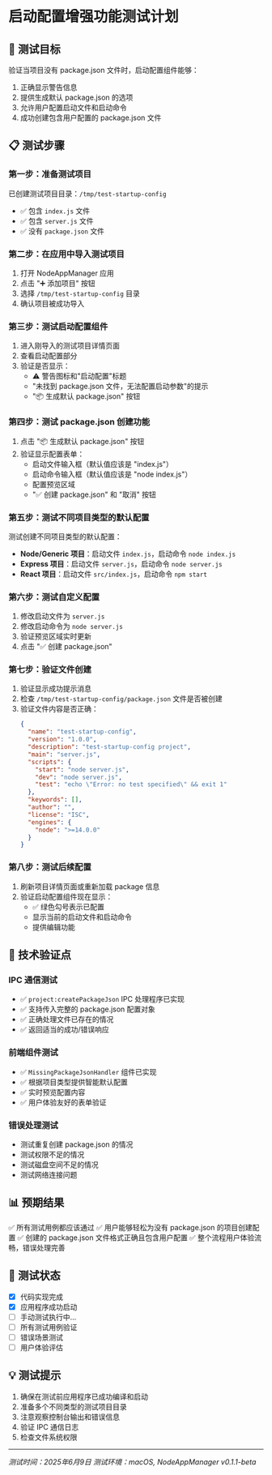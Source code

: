 # 启动配置增强功能测试计划

## 🎯 测试目标
验证当项目没有 package.json 文件时，启动配置组件能够：
1. 正确显示警告信息
2. 提供生成默认 package.json 的选项
3. 允许用户配置启动文件和启动命令
4. 成功创建包含用户配置的 package.json 文件

## 📋 测试步骤

### 第一步：准备测试项目
已创建测试项目目录：`/tmp/test-startup-config`
- ✅ 包含 `index.js` 文件
- ✅ 包含 `server.js` 文件  
- ✅ 没有 `package.json` 文件

### 第二步：在应用中导入测试项目
1. 打开 NodeAppManager 应用
2. 点击 "➕ 添加项目" 按钮
3. 选择 `/tmp/test-startup-config` 目录
4. 确认项目被成功导入

### 第三步：测试启动配置组件
1. 进入刚导入的测试项目详情页面
2. 查看启动配置部分
3. 验证是否显示：
   - ⚠️ 警告图标和"启动配置"标题
   - "未找到 package.json 文件，无法配置启动参数"的提示
   - "📦 生成默认 package.json" 按钮

### 第四步：测试 package.json 创建功能
1. 点击 "📦 生成默认 package.json" 按钮
2. 验证显示配置表单：
   - 启动文件输入框（默认值应该是 "index.js"）
   - 启动命令输入框（默认值应该是 "node index.js"）
   - 配置预览区域
   - "✅ 创建 package.json" 和 "取消" 按钮

### 第五步：测试不同项目类型的默认配置
测试创建不同项目类型的默认配置：
- **Node/Generic 项目**：启动文件 `index.js`，启动命令 `node index.js`
- **Express 项目**：启动文件 `server.js`，启动命令 `node server.js`
- **React 项目**：启动文件 `src/index.js`，启动命令 `npm start`

### 第六步：测试自定义配置
1. 修改启动文件为 `server.js`
2. 修改启动命令为 `node server.js`
3. 验证预览区域实时更新
4. 点击 "✅ 创建 package.json"

### 第七步：验证文件创建
1. 验证显示成功提示消息
2. 检查 `/tmp/test-startup-config/package.json` 文件是否被创建
3. 验证文件内容是否正确：
   ```json
   {
     "name": "test-startup-config",
     "version": "1.0.0",
     "description": "test-startup-config project",
     "main": "server.js",
     "scripts": {
       "start": "node server.js",
       "dev": "node server.js",
       "test": "echo \"Error: no test specified\" && exit 1"
     },
     "keywords": [],
     "author": "",
     "license": "ISC",
     "engines": {
       "node": ">=14.0.0"
     }
   }
   ```

### 第八步：测试后续配置
1. 刷新项目详情页面或重新加载 package 信息
2. 验证启动配置组件现在显示：
   - ✅ 绿色勾号表示已配置
   - 显示当前的启动文件和启动命令
   - 提供编辑功能

## 🔧 技术验证点

### IPC 通信测试
- ✅ `project:createPackageJson` IPC 处理程序已实现
- ✅ 支持传入完整的 package.json 配置对象
- ✅ 正确处理文件已存在的情况
- ✅ 返回适当的成功/错误响应

### 前端组件测试
- ✅ `MissingPackageJsonHandler` 组件已实现
- ✅ 根据项目类型提供智能默认配置
- ✅ 实时预览配置内容
- ✅ 用户体验友好的表单验证

### 错误处理测试
- 测试重复创建 package.json 的情况
- 测试权限不足的情况
- 测试磁盘空间不足的情况
- 测试网络连接问题

## 📊 预期结果
✅ 所有测试用例都应该通过
✅ 用户能够轻松为没有 package.json 的项目创建配置
✅ 创建的 package.json 文件格式正确且包含用户配置
✅ 整个流程用户体验流畅，错误处理完善

## 🚀 测试状态
- [x] 代码实现完成
- [x] 应用程序成功启动
- [ ] 手动测试执行中...
- [ ] 所有测试用例验证
- [ ] 错误场景测试
- [ ] 用户体验评估

## 💡 测试提示
1. 确保在测试前应用程序已成功编译和启动
2. 准备多个不同类型的测试项目目录
3. 注意观察控制台输出和错误信息
4. 验证 IPC 通信日志
5. 检查文件系统权限

---
*测试时间：2025年6月9日*
*测试环境：macOS, NodeAppManager v0.1.1-beta*
